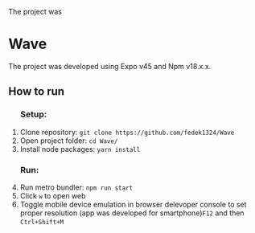 The project was

# Wave
<p>The project was developed using Expo v45 and Npm v18.x.x.</p>

## How to run

<ol>  
  <h3>Setup:</h3>
  <li>Clone repository: <code>git clone https://github.com/fedek1324/Wave</code></li>
  <li>Open project folder: <code>cd Wave/</code></li>
  <li>Install node packages: <code>yarn install</code></li>
  <h3>Run:</h3>
  <li>Run metro bundler: <code>npm run start</code></li>
  <li>Click <code>w</code> to open web</li>
  <li>Toggle mobile device emulation in browser delevoper console to set proper resolution (app was developed for smartphone)<code>F12</code> and then <code>Ctrl+Shift+M</code></li>
</ol>